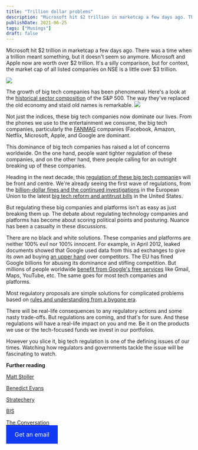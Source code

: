```yaml
---
title: "Trillion dollar problems"
description: "Microsoft hit $2 trillion in marketcap a few days ago. There was a time when a trillion meant something, but it doesn't seem so anymore. Microsoft and Apple now..."
publishDate: 2021-06-25
tags: ["Musings"]
draft: false
---
```


Microsoft hit $2 trillion in marketcap a few days ago. There was a time when a trillion meant something, but it doesn't seem so anymore. Microsoft and Apple now are worth over $2 trillion. It's a silly comparison, but for context, the market cap of all listed companies on NSE is a little over $3 trillion.

![](/blog-images/Big-tech.png) 

The growth of big tech companies has been phenomenal. Here's a look at the <a rel="noreferrer noopener" href="https://www.indexologyblog.com/2021/03/05/celebrating-64-years-of-the-sp-500/" target="_blank">historical sector composition</a> of the S&P 500. The way they've replaced the old economy and staid old names is remarkable. ![](/blog-images/SP-500.png) 

Not just the indices, these big tech companies now dominate our lives. From the phones we use to the entertainment we consume, the big tech companies, particularly the <a rel="noreferrer noopener" href="https://www.dimensional.com/us-en/insights/fanmag-because-faangs-are-so-yesterday" target="_blank">FANMAG</a> companies (Facebook, Amazon, Netflix, Microsoft, Apple, and Google are dominant. 

This dominance of big tech companies has raised a lot of concerns worldwide. On the one hand, people want tighter regulation of these companies, and on the other hand, there people calling for an outright breaking up of these companies. 

Heading in the next decade, this <a rel="noreferrer noopener" href="https://www.spglobal.com/marketintelligence/en/news-insights/latest-news-headlines/tech-giants-growth-overshadowed-by-regulatory-risks-ad-challenges-64260571" target="_blank">regulation of these big tech companie</a>s will be front and centre. We're already seeing the first wave of regulations, from the <a rel="noreferrer noopener" href="https://www.ft.com/stream/433acaac-f1b9-4925-b80c-4fb312c256d8" target="_blank">billion-dollar fines and the continued investigations</a> in the European Union to the latest <a rel="noreferrer noopener" href="https://www.platformer.news/p/the-antitrust-bills-get-their-hearing" target="_blank">big tech reform and antitrust bills</a> in the United States. 

But regulating these big companies and platforms isn't as easy as just breaking them up. The debate about regulating technology companies and platforms has become about scoring political points and posturing. Nuance has been a casualty in these discussions.

There are no black and white solutions. These companies and platforms are neither 100% evil nor 100% innocent. For example, in April 2012, leaked documents showed that Google used data from this ad exchanges to give its own ad buying [an upper hand][1] over competitors. The EU has fined Google billions for abusing its dominance and stifling competition. But millions of people worldwide [benefit from Google's free services][2] like Gmail, Maps, YouTube, etc. The same goes for most tech companies and platforms.

Most regulatory proposals are simple solutions for complicated problems based on [rules and understanding from a bygone era][3].

There will be real-life consequences to any regulatory actions and some nasty trade-offs. But regulations are coming, and that's for sure. And these regulations will have a real-life impact on you and me. Be it on the products we use or the tech-focused funds we invest in our portfolios. 

However you slice it, big tech regulation is one of the defining issues of our times. Watching how regulators and governments tackle the issue will be fascinating to watch. 

**Further reading**

<a rel="noreferrer noopener" href="https://mattstoller.substack.com" target="_blank">Matt Stoller</a>

<a href="https://www.ben-evans.com/essays" target="_blank" rel="noreferrer noopener">Benedict Evans</a>

<a href="https://stratechery.com" target="_blank" rel="noreferrer noopener">Stratechery</a>

<a rel="noreferrer noopener" href="https://www.bis.org/fsi/fsibriefs12.htm" target="_blank">BIS</a>

<a rel="noreferrer noopener" href="https://theconversation.com/au/topics/big-tech-68454" target="_blank">The Conversation</a>

<div class="wp-block-jetpack-subscriptions__supports-newline wp-block-jetpack-subscriptions">
  <div>
    <div>
      <div>
        <p >
          <a href="https://www.bebhuvan.com/?post_type=post&#038;p=58" style="background: #70a7ff;font-size: 16px;padding: 15px 23px 15px 23px;margin: 0; margin-left: 10px;border-radius: 0px;border-width: 1px; background-color: #113AF5; color: #FFFFFF; text-decoration: none; white-space: nowrap; margin-left: 0">Get an email</a>
        </p>
      </div>
    </div>
  </div>
</div>

 [1]: https://www.adexchanger.com/platforms/what-pubs-and-ad-tech-really-think-of-googles-project-bernanke/
 [2]: https://marginalrevolution.com/marginalrevolution/2019/04/should-we-break-up-the-big-tech-companies.html
 [3]: https://www.ben-evans.com/benedictevans/2020/8/10/would-breaking-up-big-tech-work